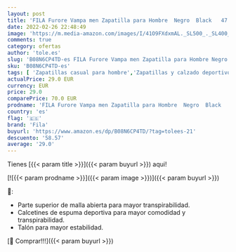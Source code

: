```yaml
---
layout: post
title: 'FILA Furore Vampa men Zapatilla para Hombre  Negro  Black   47 EU'
date: 2022-02-26 22:48:49
image: 'https://m.media-amazon.com/images/I/41O9FXdxmAL._SL500_._SL400_.jpg'
comments: true
category: ofertas
author: 'tole.es'
slug: 'B08N6CP4TD-es FILA Furore Vampa men Zapatilla para Hombre Negro Black 47 EU'
sku: 'B08N6CP4TD-es'
tags: [ 'Zapatillas casual para hombre','Zapatillas y calzado deportivo para hombre','Zapatos','Zapatos para hombre','Zapatos y complementos','fila','zapatilla', ]
actualPrice: 29.0 EUR
currency: EUR
price: 29.0
comparePrice: 70.0 EUR
prodname: 'FILA Furore Vampa men Zapatilla para Hombre  Negro  Black   47 EU'
country: 'es'
flag: '🇪🇸'
brand: 'Fila'
buyurl: 'https://www.amazon.es/dp/B08N6CP4TD/?tag=tolees-21'
descuento: '58.57'
average: '29.0'
---
```


Tienes [{{< param title >}}]({{< param buyurl >}}) aqui!

[![{{< param prodname >}}]({{< param image >}})]({{< param buyurl >}})

🔎:

- Parte superior de malla abierta para mayor transpirabilidad.
- Calcetines de espuma deportiva para mayor comodidad y transpirabilidad.
- Talón para mayor estabilidad.

[🛒 Comprar!!!]({{< param buyurl >}})
